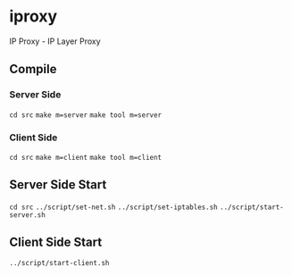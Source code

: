 # iproxy
IP Proxy - IP Layer Proxy

## Compile
### Server Side
`cd src`
`make m=server`
`make tool m=server`
### Client Side
`cd src`
`make m=client`
`make tool m=client`

## Server Side Start
`cd src`
`../script/set-net.sh`
`../script/set-iptables.sh`
`../script/start-server.sh`

## Client Side Start
`../script/start-client.sh`
